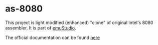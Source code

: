 # as-8080

This project is light modified (enhanced) "clone" of original Intel's 8080 assembler.
It is part of [emuStudio](https://www.emustudio.net/).

The official documentation can be found [here](https://www.emustudio.net/docuser/mits_altair_8800/index/#AS-8080)
